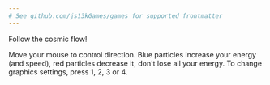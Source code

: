 ```yaml
---
# See github.com/js13kGames/games for supported frontmatter
---
```

Follow the cosmic flow!

Move your mouse to control direction.
Blue particles increase your energy (and speed), red particles decrease it, don't lose all your energy.
To change graphics settings, press 1, 2, 3 or 4.